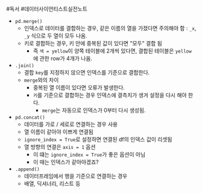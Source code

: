 #독서 #데이터사이언티스트실전노트

- `pd.merge()`
	- 인덱스로 데이터를 결합하는 경우, 같은 이름의 열을 가졌다면 주의해야 함 : `_x`, `_y` 식으로 두 열이 모두 나옴.
	- 키로 결합하는 경우, 키 안에 중복된 값이 있다면 "모두" 결합 됨
		- 즉 `색 = yellow`이 양쪽 테이블에 2개씩 있다면, 결합된 테이블은 `yellow`에 관한 row가 4개가 나옴.
- `.join()` 
	- 결합 `key`를 지정하지 않으면 인덱스를 기준으로 결합한다. 
	- `merge`와의 차이 
		- 중복된 열 이름이 있다면 오류가 발생한다. 
		- `키`를 기준으로 결합하는 경우 인덱스에 결측치가 생겨 설정을 다시 해야 한다.
			- `merge`는 자동으로 인덱스가 0부터 다시 생성됨.
- `pd.concat()`
	- 데이터를 가로 / 세로로 연결하는 경우 사용
	- 열 이름이 같아야 이쁘게 연결됨
	- `ignore_index = True`로 설정하면 연결된 df의 인덱스 값이 리셋됨
	- 열 방향의 연결은 `axis = 1` 옵션
		- 이 떄는 `ignore_index = True`가 좋은 옵션이 아님
		- 이 때는 인덱스가 같아야겠죠?
- `.append()`
	- 데이터프레임에서 행을 기준으로 연결하는 경우
	- 배열, 딕셔너리, 리스트 등